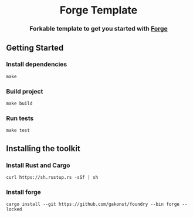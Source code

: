 # <h1 align="center"> Forge Template </h1> 
### <p align="center"> Forkable template to get you started with [Forge](https://github.com/gakonst/foundry/tree/master/forge) </p>

## Getting Started

### Install dependencies
```
make
```

### Build project
```
make build
```

### Run tests
```
make test
```

## Installing the toolkit

### Install Rust and Cargo
```
curl https://sh.rustup.rs -sSf | sh
```

### Install forge
```
cargo install --git https://github.com/gakonst/foundry --bin forge --locked
```